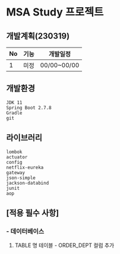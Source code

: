 # MSA Study 프로젝트


## 개발계획(230319)
|No|기능|개발일정|
|---|---|---|
|1|미정|00/00~00/00|


## 개발환경

```
JDK 11
Spring Boot 2.7.8
Gradle
git
```

## 라이브러리

```
lombok
actuator
config
netflix-eureka
gateway
json-simple
jackson-databind
junit
aop
```

## [적용 필수 사항]

### - 데이터베이스
1. TABLE 명 테이블 - ORDER_DEPT 컬럼 추가


